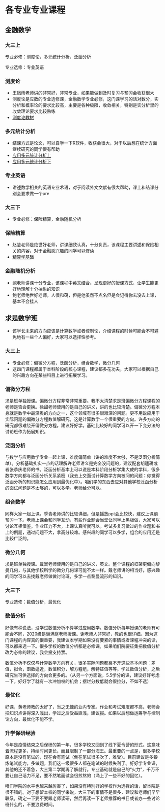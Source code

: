 # 各专业专业课程

## 金融数学
### 大三上
专业必修：测度论，多元统计分析，泛函分析

专业选修：专业英语

### 测度论
- 王凤雨老师讲的非常好，非常专业，如果能做到及时复习与预习会收获很大
- 测度论是应数的专业选修课，金融数学专业必修，这门课学习的话对数分，实分析和概率论的要求比较高，主要是各种极限，收敛相关，特别是实分析里的收敛理论要求比较熟练
- [测度论教材](https://cdn.jsdelivr.net/gh/jiyouhai/my-math-notes/PDFs/概率论基础.pdf)

### 多元统计分析
- 结课方式是论文，可以自学一下R软件，收获会很大，对于以后想在统计方面继续研究的同学很有帮助
- [应用多元统计分析上](https://cdn.jsdelivr.net/gh/jiyouhai/my-math-notes/PDFs/应用多元统计分析1.pdf)
- [应用多元统计分析下](https://cdn.jsdelivr.net/gh/jiyouhai/my-math-notes/PDFs/应用多元统计分析2.pdf)

### 专业英语
- 讲述数学相关的英语专业术语，对于阅读外文文献有很大帮助，课上和结课分别会要求做一个pre

### 大三下
- 专业必修：保险精算，金融随机分析

### 保险精算
- 赵慧老师是绝世好老师，讲课细致认真，十分负责，该课程主要讲述和保险相关的内容，对于金融感兴趣的同学可以修读
- [精算学基础](https://cdn.jsdelivr.net/gh/jiyouhai/my-math-notes/PDFs/精算学基础_compressed.pdf)

### 金融随机分析
- 鲍老师讲课十分专业，该课程中英文结合，呈现更好的授课方式，让学生能更好地理解十分抽象的知识
- 鲍老师绝世好老师，人很和蔼，但是他虽然不点名但是会记得你去没去上课，基本不会挂人

## 求是数学班
- 该学长未来的方向应该是计算数学或者控制论，介绍课程的时候可能会不可避免地有一些个人偏好，大家可以选择性参考。

### 大三上
- 专业必修：偏微分方程，泛函分析，组合数学，微分几何
- 这四门课程都属于本科阶段的核心课程，建议都多花功夫，大家可以根据自己的兴趣方向在某些科目上进行拓展学习。

### 偏微分方程
求是班单独授课。偏微分方程非常非常重要。我不太清楚求是班偏微分方程课程的老师是否会更换。徐甜老师使用的是自己的讲义，讲的也比较清楚。偏微分方程本身就是数学中最深奥的方向之一，这个领域有很多很艰深的问题。更不用说应用于实际问题的偏微分方程数值解研究，这是计算数学一个很重要的方向。许多方向的研究都很难绕开偏微分方程，建议好好学。基础比较好的同学可以开一下变分法的讨论班作为拓展知识。 

### 泛函分析

与数学与应用数学专业一起上课，难度偏简单（讲的难度不太够，不是泛函分析简单）。分析基础扎实一点的话理解许老师讲义是完全没问题的，建议配套胡适耕或者张恭庆老师的书。泛函分析基本上可以说是本科阶段分析学集大成的学科，很多数学方向都与泛函分析关系紧密（我去上交面试计算数学方向被问的问题：你觉得泛函分析的知识能怎么应用到最优化中）。咱们学的东西去应对其他学校泛函分析的面试问题是不太够的，可以多学。老师给分可以。

### 组合数学

同样大家一起上课。季青老师讲的比较详细，但是播放ppt会比较快，建议上课前预习一下。老师上课会和同学互动，有些作业题会当堂让同学上黑板做，大家可以讨论互相借鉴。作业压力不大，上课认真听就可以。考试多复习做过的作业题和书上的例题，通过问题不大，拿高分较难。感兴趣的同学可以多学，组合的应用还是比较广泛的。

### 微分几何

求是班单独授课。戴嵩老师使用的是自己的讲义，英文。整个课程的框架更偏向黎曼几何，与其他学校所学的微分几何课可能不太一样。戴老师讲的相当好，感兴趣的同学可以去找戴老师做做讨论班，多学一点黎曼流形的知识。

### 大三下

专业选修：数值分析，最优化

### 数值分析

好像有种说法，没学过数值分析不算学过应用数学。数值分析每年授课的老师有可能会不同，2020级是谢满庭老师授课。谢老师人非常好，教的也很详细。因为这门课程的内容真的很重要，我建议本学期如果没有要紧的事情或者课程冲突的话，可以都来选一下。很多学校的数值分析都是必修课，如果咱们院要征集把数值分析改为必修的建议，我会投支持票。

数值分析不仅仅与计算数学方向有关，很多实际问题都离不开这些基本问题：差值，拟合，函数逼近，数值积分，解方程组，解特征值等等。学过数值分析，之后研究生可供选择的方向会更多的。（从另一个方面说，5.5学分的课，建议好好考虑一下。好好学了就有一次冲加权的机会；摆烂分数低就会很拉分，不如不选）

### 最优化

好课，黄老师教的太好了，当之无愧的业内专家。作业和考试难度都不高，老师会把知识点讲得深入浅出，学过之后受益匪浅，建议报。如果以后想做运筹学与控制论方向，最优化不能不学。

### 升学保研经验

今年是疫情结束之后保研的第一年，很多学校又回到了线下夏令营的形式。这意味着流程更多，持续时间更长，而且限制了一部分海王。最重要的一点是，很多学校原本是没有笔试的，现在会有笔试（倒在笔试很多次了，难受）。目前建议是多锻炼笔试能力，多做题，我们这一级很多人都在笔试的时候失利了。好好学专业课，其他的还不着急，大三第二学期再了解就行。专业基础就是自己的“火力”，千万不要让自己活力不足，要不然笔面试会很煎熬的（涌上了一些不好的回忆）。

咱们学院的水平也越来越厉害了，如果没有特别好的学校作为选择的话，留本院是很不错的。对于想留本校的同学来说，大三下的事情不是很多，建议和老师们早早联系，确定一下要不要跟老师读研，然后再读一下老师推荐的书目或者办一些讨论班什么的，不要浪费时间。